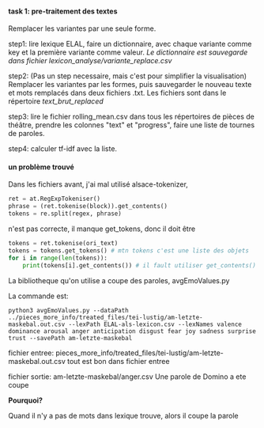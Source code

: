 #### task 1: pre-traitement des textes
Remplacer les variantes par une seule forme.

step1: 
lire lexique ELAL, faire un dictionnaire, avec chaque variante comme key et la première variante comme valeur.
*Le dictionnaire est sauvegarde dans fichier lexicon_analyse/variante_replace.csv*

step2: (Pas un step necessaire, mais c'est pour simplifier la visualisation)
Remplacer les variantes par les formes, puis sauvegarder le nouveau texte et mots remplacés
dans deux fichiers .txt. Les fichiers sont dans le répertoire *text_brut_replaced*

step3: lire le fichier rolling_mean.csv dans tous les répertoires de pièces de théâtre, prendre les colonnes "text" et "progress", faire une liste de tournes de paroles.

step4: calculer tf-idf avec la liste.


#### un problème trouvé

Dans les fichiers avant, j'ai mal utilisé alsace-tokenizer, 
```python
ret = at.RegExpTokeniser()
phrase = (ret.tokenise(block)).get_contents()
tokens = re.split(regex, phrase)
```
n'est pas correcte, il manque get_tokens, donc il doit être
```python
tokens = ret.tokenise(ori_text)
tokens = tokens.get_tokens() # mtn tokens c'est une liste des objets
for i in range(len(tokens)):
    print(tokens[i].get_contents()) # il fault utiliser get_contents() pour obtenir les valeurs des objets
```

La bibliotheque qu'on utilise a coupe des paroles, avgEmoValues.py

La commande est:

```
python3 avgEmoValues.py --dataPath ../pieces_more_info/treated_files/tei-lustig/am-letzte-maskebal.out.csv --lexPath ELAL-als-lexicon.csv --lexNames valence dominance arousal anger anticipation disgust fear joy sadness surprise trust --savePath am-letzte-maskebal
```
fichier entree: pieces_more_info/treated_files/tei-lustig/am-letzte-maskebal.out.csv
tout est bon dans fichier entree

fichier sortie:
am-letzte-maskebal/anger.csv
Une parole de Domino a ete coupe

**Pourquoi?**

Quand il n'y a pas de mots dans lexique trouve, alors il coupe la parole